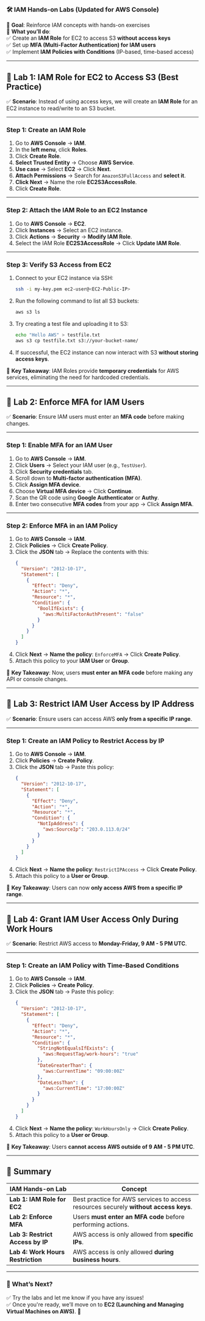 ### **🛠 IAM Hands-on Labs (Updated for AWS Console)**

📌 **Goal**: Reinforce IAM concepts with hands-on exercises  
📌 **What you’ll do**:  
✅ Create an **IAM Role** for EC2 to access S3 **without access keys**  
✅ Set up **MFA (Multi-Factor Authentication) for IAM users**  
✅ Implement **IAM Policies with Conditions** (IP-based, time-based access)

---

## **🔹 Lab 1: IAM Role for EC2 to Access S3 (Best Practice)**

✅ **Scenario**: Instead of using access keys, we will create an **IAM Role** for an EC2 instance to read/write to an S3 bucket.

---

### **Step 1: Create an IAM Role**

1. Go to **AWS Console** → **IAM**.
2. In the **left menu**, click **Roles**.
3. Click **Create Role**.
4. **Select Trusted Entity** → Choose **AWS Service**.
5. **Use case** → Select **EC2** → Click **Next**.
6. **Attach Permissions** → Search for `AmazonS3FullAccess` and **select it**.
7. **Click Next** → Name the role **EC2S3AccessRole**.
8. Click **Create Role**.

---

### **Step 2: Attach the IAM Role to an EC2 Instance**

1. Go to **AWS Console** → **EC2**.
2. Click **Instances** → Select an EC2 instance.
3. Click **Actions** → **Security** → **Modify IAM Role**.
4. Select the IAM Role **EC2S3AccessRole** → Click **Update IAM Role**.

---

### **Step 3: Verify S3 Access from EC2**

1. Connect to your EC2 instance via SSH:
   ```sh
   ssh -i my-key.pem ec2-user@<EC2-Public-IP>
   ```
2. Run the following command to list all S3 buckets:
   ```sh
   aws s3 ls
   ```
3. Try creating a test file and uploading it to S3:
   ```sh
   echo "Hello AWS" > testfile.txt
   aws s3 cp testfile.txt s3://your-bucket-name/
   ```
4. If successful, the EC2 instance can now interact with S3 **without storing access keys**.

📌 **Key Takeaway**: IAM Roles provide **temporary credentials** for AWS services, eliminating the need for hardcoded credentials.

---

## **🔹 Lab 2: Enforce MFA for IAM Users**

✅ **Scenario**: Ensure IAM users must enter an **MFA code** before making changes.

---

### **Step 1: Enable MFA for an IAM User**

1. Go to **AWS Console** → **IAM**.
2. Click **Users** → Select your IAM user (e.g., `TestUser`).
3. Click **Security credentials** tab.
4. Scroll down to **Multi-factor authentication (MFA)**.
5. Click **Assign MFA device**.
6. Choose **Virtual MFA device** → Click **Continue**.
7. Scan the QR code using **Google Authenticator** or **Authy**.
8. Enter two consecutive **MFA codes** from your app → Click **Assign MFA**.

---

### **Step 2: Enforce MFA in an IAM Policy**

1. Go to **AWS Console** → **IAM**.
2. Click **Policies** → Click **Create Policy**.
3. Click the **JSON** tab → Replace the contents with this:
   ```json
   {
     "Version": "2012-10-17",
     "Statement": [
       {
         "Effect": "Deny",
         "Action": "*",
         "Resource": "*",
         "Condition": {
           "BoolIfExists": {
             "aws:MultiFactorAuthPresent": "false"
           }
         }
       }
     ]
   }
   ```
4. Click **Next** → **Name the policy**: `EnforceMFA` → Click **Create Policy**.
5. Attach this policy to your **IAM User** or **Group**.

📌 **Key Takeaway**: Now, users **must enter an MFA code** before making any API or console changes.

---

## **🔹 Lab 3: Restrict IAM User Access by IP Address**

✅ **Scenario**: Ensure users can access AWS **only from a specific IP range**.

---

### **Step 1: Create an IAM Policy to Restrict Access by IP**

1. Go to **AWS Console** → **IAM**.
2. Click **Policies** → **Create Policy**.
3. Click the **JSON** tab → Paste this policy:
   ```json
   {
     "Version": "2012-10-17",
     "Statement": [
       {
         "Effect": "Deny",
         "Action": "*",
         "Resource": "*",
         "Condition": {
           "NotIpAddress": {
             "aws:SourceIp": "203.0.113.0/24"
           }
         }
       }
     ]
   }
   ```
4. Click **Next** → **Name the policy**: `RestrictIPAccess` → Click **Create Policy**.
5. Attach this policy to a **User or Group**.

📌 **Key Takeaway**: Users can now **only access AWS from a specific IP range**.

---

## **🔹 Lab 4: Grant IAM User Access Only During Work Hours**

✅ **Scenario**: Restrict AWS access to **Monday-Friday, 9 AM - 5 PM UTC**.

---

### **Step 1: Create an IAM Policy with Time-Based Conditions**

1. Go to **AWS Console** → **IAM**.
2. Click **Policies** → **Create Policy**.
3. Click the **JSON** tab → Paste this policy:
   ```json
   {
     "Version": "2012-10-17",
     "Statement": [
       {
         "Effect": "Deny",
         "Action": "*",
         "Resource": "*",
         "Condition": {
           "StringNotEqualsIfExists": {
             "aws:RequestTag/work-hours": "true"
           },
           "DateGreaterThan": {
             "aws:CurrentTime": "09:00:00Z"
           },
           "DateLessThan": {
             "aws:CurrentTime": "17:00:00Z"
           }
         }
       }
     ]
   }
   ```
4. Click **Next** → **Name the policy**: `WorkHoursOnly` → Click **Create Policy**.
5. Attach this policy to a **User or Group**.

📌 **Key Takeaway**: Users **cannot access AWS outside of 9 AM - 5 PM UTC**.

---

## **🔹 Summary**

| IAM Hands-on Lab                  | Concept                                                                              |
| --------------------------------- | ------------------------------------------------------------------------------------ |
| **Lab 1: IAM Role for EC2**       | Best practice for AWS services to access resources securely **without access keys**. |
| **Lab 2: Enforce MFA**            | Users **must enter an MFA code** before performing actions.                          |
| **Lab 3: Restrict Access by IP**  | AWS access is only allowed from **specific IPs**.                                    |
| **Lab 4: Work Hours Restriction** | AWS access is only allowed **during business hours**.                                |

---

### **📌 What’s Next?**

✅ Try the labs and let me know if you have any issues!  
✅ Once you're ready, we’ll move on to **EC2 (Launching and Managing Virtual Machines on AWS)**. 🚀
